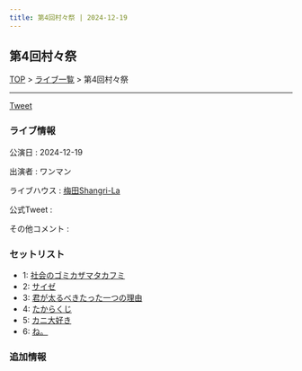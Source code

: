 ```yaml
---
title: 第4回村々祭 | 2024-12-19
---
```

## 第4回村々祭

[TOP](/setlist/) > [ライブ一覧](lives.html) > 第4回村々祭

___

<a href="https://twitter.com/share?ref_src=twsrc%5Etfw" data-text="3markets[ ]セットリスト > 第4回村々祭" class="twitter-share-button" data-via="3markets" data-hashtags="3markets" data-related="3markets" data-show-count="false">Tweet</a>

### ライブ情報

公演日
:    2024-12-19

出演者
:    ワンマン

ライブハウス
:    [梅田Shangri-La](livehouse096.html)

公式Tweet
:    []()

その他コメント
:    

### セットリスト



*  1: [社会のゴミカザマタカフミ](song002.html)
*  2: [サイゼ](song004.html)
*  3: [君が太るべきたった一つの理由](song034.html)
*  4: [たからくじ](song032.html)
*  5: [カニ大好き](song079.html)
*  6: [ね。](song076.html)


### 追加情報






<script async src="https://platform.twitter.com/widgets.js" charset="utf-8"></script>